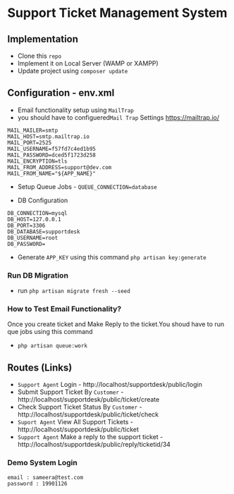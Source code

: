 # Support Ticket Management System


## Implementation

* Clone this ```repo```
* Implement it on Local Server (WAMP or XAMPP)
* Update project using `composer update`


## Configuration - env.xml
* Email functionality setup using ```MailTrap```
* you should have to configuered```Mail Trap``` Settings
https://mailtrap.io/
```
MAIL_MAILER=smtp
MAIL_HOST=smtp.mailtrap.io
MAIL_PORT=2525
MAIL_USERNAME=f57fd7c4ed1b95
MAIL_PASSWORD=dced5f1723d258
MAIL_ENCRYPTION=tls
MAIL_FROM_ADDRESS=support@dev.com
MAIL_FROM_NAME="${APP_NAME}"
```
* Setup Queue Jobs - ```QUEUE_CONNECTION=database```

* DB Configuration 
```
DB_CONNECTION=mysql
DB_HOST=127.0.0.1
DB_PORT=3306
DB_DATABASE=supportdesk
DB_USERNAME=root
DB_PASSWORD=
```
* Generate ```APP_KEY``` using this command ```php artisan key:generate ```

### Run DB Migration
* run `php artisan migrate fresh --seed`

###  How to Test Email Functionality?
Once you create ticket and Make Reply to the ticket.You shoud have to run que jobs using this command
* ```php artisan queue:work ```


## Routes (Links)
* ``Support Agent`` Login - http://localhost/supportdesk/public/login
* Submit Support Ticket By ``Customer`` - http://localhost/supportdesk/public/ticket/create
* Check Support Ticket Status By ``Customer`` - http://localhost/supportdesk/public/ticket/check
* ``Suport Agent`` View All Support Tickets - http://localhost/supportdesk/public/ticket
* ``Support Agent`` Make a reply to the support ticket - http://localhost/supportdesk/public/reply/ticketid/34


### Demo System Login
```
email : sameera@test.com
password : 19901126
```
